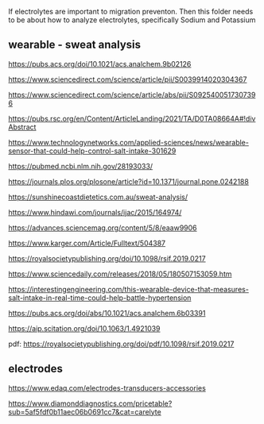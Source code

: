

If electrolytes are important to migration preventon. Then this folder needs to be about how to analyze electrolytes, specifically Sodium and Potassium


## wearable - sweat analysis

https://pubs.acs.org/doi/10.1021/acs.analchem.9b02126

https://www.sciencedirect.com/science/article/pii/S0039914020304367

https://www.sciencedirect.com/science/article/abs/pii/S0925400517307396

https://pubs.rsc.org/en/Content/ArticleLanding/2021/TA/D0TA08664A#!divAbstract

https://www.technologynetworks.com/applied-sciences/news/wearable-sensor-that-could-help-control-salt-intake-301629

https://pubmed.ncbi.nlm.nih.gov/28193033/


https://journals.plos.org/plosone/article?id=10.1371/journal.pone.0242188

https://sunshinecoastdietetics.com.au/sweat-analysis/

https://www.hindawi.com/journals/ijac/2015/164974/

https://advances.sciencemag.org/content/5/8/eaaw9906

https://www.karger.com/Article/Fulltext/504387


https://royalsocietypublishing.org/doi/10.1098/rsif.2019.0217


https://www.sciencedaily.com/releases/2018/05/180507153059.htm

https://interestingengineering.com/this-wearable-device-that-measures-salt-intake-in-real-time-could-help-battle-hypertension


https://pubs.acs.org/doi/abs/10.1021/acs.analchem.6b03391

https://aip.scitation.org/doi/10.1063/1.4921039



pdf:  https://royalsocietypublishing.org/doi/pdf/10.1098/rsif.2019.0217


## electrodes

https://www.edaq.com/electrodes-transducers-accessories


https://www.diamonddiagnostics.com/pricetable?sub=5af5fdf0b11aec06b0691cc7&cat=carelyte

